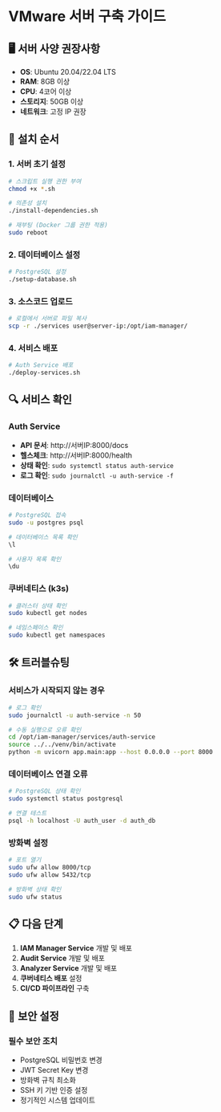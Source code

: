 # VMware 서버 구축 가이드

## 🖥️ 서버 사양 권장사항

- **OS**: Ubuntu 20.04/22.04 LTS
- **RAM**: 8GB 이상
- **CPU**: 4코어 이상
- **스토리지**: 50GB 이상
- **네트워크**: 고정 IP 권장

## 🚀 설치 순서

### 1. 서버 초기 설정
```bash
# 스크립트 실행 권한 부여
chmod +x *.sh

# 의존성 설치
./install-dependencies.sh

# 재부팅 (Docker 그룹 권한 적용)
sudo reboot
```

### 2. 데이터베이스 설정
```bash
# PostgreSQL 설정
./setup-database.sh
```

### 3. 소스코드 업로드
```bash
# 로컬에서 서버로 파일 복사
scp -r ./services user@server-ip:/opt/iam-manager/
```

### 4. 서비스 배포
```bash
# Auth Service 배포
./deploy-services.sh
```

## 🔍 서비스 확인

### Auth Service
- **API 문서**: http://서버IP:8000/docs
- **헬스체크**: http://서버IP:8000/health
- **상태 확인**: `sudo systemctl status auth-service`
- **로그 확인**: `sudo journalctl -u auth-service -f`

### 데이터베이스
```bash
# PostgreSQL 접속
sudo -u postgres psql

# 데이터베이스 목록 확인
\l

# 사용자 목록 확인
\du
```

### 쿠버네티스 (k3s)
```bash
# 클러스터 상태 확인
sudo kubectl get nodes

# 네임스페이스 확인
sudo kubectl get namespaces
```

## 🛠️ 트러블슈팅

### 서비스가 시작되지 않는 경우
```bash
# 로그 확인
sudo journalctl -u auth-service -n 50

# 수동 실행으로 오류 확인
cd /opt/iam-manager/services/auth-service
source ../../venv/bin/activate
python -m uvicorn app.main:app --host 0.0.0.0 --port 8000
```

### 데이터베이스 연결 오류
```bash
# PostgreSQL 상태 확인
sudo systemctl status postgresql

# 연결 테스트
psql -h localhost -U auth_user -d auth_db
```

### 방화벽 설정
```bash
# 포트 열기
sudo ufw allow 8000/tcp
sudo ufw allow 5432/tcp

# 방화벽 상태 확인
sudo ufw status
```

## 📋 다음 단계

1. **IAM Manager Service** 개발 및 배포
2. **Audit Service** 개발 및 배포
3. **Analyzer Service** 개발 및 배포
4. **쿠버네티스 배포** 설정
5. **CI/CD 파이프라인** 구축

## 🔐 보안 설정

### 필수 보안 조치
- PostgreSQL 비밀번호 변경
- JWT Secret Key 변경
- 방화벽 규칙 최소화
- SSH 키 기반 인증 설정
- 정기적인 시스템 업데이트